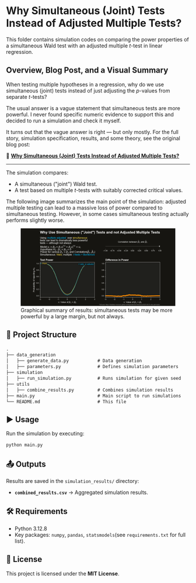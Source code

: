 # Why Simultaneous (Joint) Tests Instead of Adjusted Multiple Tests?

This folder contains simulation codes on comparing the power properties of a simultaneous Wald test with an adjusted multiple $t$-test in linear regression.

## Overview, Blog Post, and a Visual Summary

When testing multiple hypotheses in a regression, why do we use simultaneous (joint) tests instead of just adjusting the $p$-values from separate $t$-tests?

The usual answer is a vague statement that simultaneous tests are more powerful. I never found specific numeric evidence to support this and decided to run a simulation and check it myself.

It turns out that the vague answer is right — but only mostly. For the full story, simulation specification, results, and some theory, see the original blog post:

📖 [**Why Simultaneous (Joint) Tests Instead of Adjusted Multiple Tests?**](https://vladislav-morozov.github.io/blog/statistics/inference/2025-04-01-why-joint-test/)

---
 
The simulation compares:
- A simultaneous ("joint") Wald test.
- A test based on multiple $t$-tests with suitably corrected critical values.
 
The following image summarizes the main point of the simulation: adjusted multiple testing can lead to a massive loss of power compared to simultaneous testing. However, in some cases simultaneous testing actually performs slightly worse.
<figure>
  <img src="img/power_animated_small.gif" alt="Why we do simultaneous and not multiple tests">
  <figcaption>Graphical summary of results: simultaneous tests may be more powerful by a large margin, but not always.</figcaption>
</figure> 
  

## 📂 Project Structure
```
.
├── data_generation
│   ├── generate_data.py           # Data generation 
│   ├── parameters.py              # Defines simulation parameters 
├── simulation
│   ├── run_simulation.py          # Runs simulation for given seed
├── utils
│   ├── combine_results.py         # Combines simulation results
├── main.py                        # Main script to run simulations
└── README.md                      # This file
```

## ▶️ Usage

Run the simulation by executing:
```bash
python main.py
```


## 📤 Outputs
Results are saved in the `simulation_results/` directory:
- **`combined_results.csv`** → Aggregated simulation results.

 

## 🛠️ Requirements
- Python 3.12.8
- Key packages: `numpy`, `pandas`, `statsmodels`(see `requirements.txt` for full list).

 
 

## 📜 License
This project is licensed under the **MIT License**.
 
